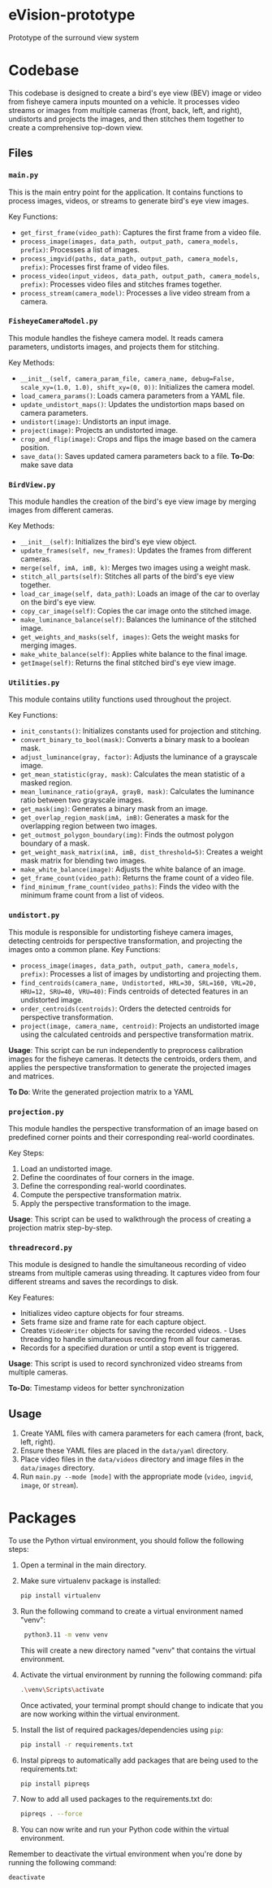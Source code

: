 
# eVision-prototype
Prototype of the surround view system

# Codebase

This codebase is designed to create a bird's eye view (BEV) image or video from fisheye camera inputs mounted on a vehicle. It processes video streams or images from multiple cameras (front, back, left, and right), undistorts and projects the images, and then stitches them together to create a comprehensive top-down view.

## Files

### `main.py`
This is the main entry point for the application. It contains functions to process images, videos, or streams to generate bird's eye view images.

Key Functions:
- `get_first_frame(video_path)`: Captures the first frame from a video file.
- `process_image(images, data_path, output_path, camera_models, prefix)`: Processes a list of images.
- `process_imgvid(paths, data_path, output_path, camera_models, prefix)`: Processes first frame of video files.
- `process_video(input_videos, data_path, output_path, camera_models, prefix)`: Processes video files and stitches frames together.
- `process_stream(camera_model)`: Processes a live video stream from a camera.

### `FisheyeCameraModel.py`
This module handles the fisheye camera model. It reads camera parameters, undistorts images, and projects them for stitching.

Key Methods:
- `__init__(self, camera_param_file, camera_name, debug=False, scale_xy=(1.0, 1.0), shift_xy=(0, 0))`: Initializes the camera model.
- `load_camera_params()`: Loads camera parameters from a YAML file.
- `update_undistort_maps()`: Updates the undistortion maps based on camera parameters.
- `undistort(image)`: Undistorts an input image.
- `project(image)`: Projects an undistorted image.
- `crop_and_flip(image)`: Crops and flips the image based on the camera position.
- `save_data()`: Saves updated camera parameters back to a file.
**To-Do**: make save data 

### `BirdView.py`
This module handles the creation of the bird's eye view image by merging images from different cameras.

Key Methods:
- `__init__(self)`: Initializes the bird's eye view object.
- `update_frames(self, new_frames)`: Updates the frames from different cameras.
- `merge(self, imA, imB, k)`: Merges two images using a weight mask.
- `stitch_all_parts(self)`: Stitches all parts of the bird's eye view together.
- `load_car_image(self, data_path)`: Loads an image of the car to overlay on the bird's eye view.
- `copy_car_image(self)`: Copies the car image onto the stitched image.
- `make_luminance_balance(self)`: Balances the luminance of the stitched image.
- `get_weights_and_masks(self, images)`: Gets the weight masks for merging images.
- `make_white_balance(self)`: Applies white balance to the final image.
- `getImage(self)`: Returns the final stitched bird's eye view image.

### `Utilities.py`
This module contains utility functions used throughout the project.

Key Functions:
- `init_constants()`: Initializes constants used for projection and stitching.
- `convert_binary_to_bool(mask)`: Converts a binary mask to a boolean mask.
- `adjust_luminance(gray, factor)`: Adjusts the luminance of a grayscale image.
- `get_mean_statistic(gray, mask)`: Calculates the mean statistic of a masked region.
- `mean_luminance_ratio(grayA, grayB, mask)`: Calculates the luminance ratio between two grayscale images.
- `get_mask(img)`: Generates a binary mask from an image.
- `get_overlap_region_mask(imA, imB)`: Generates a mask for the overlapping region between two images.
- `get_outmost_polygon_boundary(img)`: Finds the outmost polygon boundary of a mask.
- `get_weight_mask_matrix(imA, imB, dist_threshold=5)`: Creates a weight mask matrix for blending two images.
- `make_white_balance(image)`: Adjusts the white balance of an image.
- `get_frame_count(video_path)`: Returns the frame count of a video file.
- `find_minimum_frame_count(video_paths)`: Finds the video with the minimum frame count from a list of videos.

### `undistort.py` 
This module is responsible for undistorting fisheye camera images, detecting centroids for perspective transformation, and projecting the images onto a common plane. 
Key Functions: 
- `process_image(images, data_path, output_path, camera_models, prefix)`: Processes a list of images by undistorting and projecting them. 
- `find_centroids(camera_name, Undistorted, HRL=30, SRL=160, VRL=20, HRU=12, SRU=40, VRU=40)`: Finds centroids of detected features in an undistorted image. 
- `order_centroids(centroids)`: Orders the detected centroids for perspective transformation.
- `project(image, camera_name, centroid)`: Projects an undistorted image using the calculated centroids and perspective transformation matrix.

**Usage**: This script can be run independently to preprocess calibration images for the fisheye cameras. It detects the centroids, orders them, and applies the perspective transformation to generate the projected images and matrices. 

**To Do**: Write the generated projection matrix to a YAML

### `projection.py` 
This module handles the perspective transformation of an image based on predefined corner points and their corresponding real-world coordinates. 

Key Steps: 
1. Load an undistorted image. 
2. Define the coordinates of four corners in the image. 
3. Define the corresponding real-world coordinates. 
4. Compute the perspective transformation matrix. 
5.  Apply the perspective transformation to the image.

**Usage**: This script can be used to walkthrough the process of creating a projection matrix step-by-step.

### `threadrecord.py` 
This module is designed to handle the simultaneous recording of video streams from multiple cameras using threading. It captures video from four different streams and saves the recordings to disk. 

Key Features: 
- Initializes video capture objects for four streams.
- Sets frame size and frame rate for each capture object. 
- Creates `VideoWriter` objects for saving the recorded videos. - Uses threading to handle simultaneous recording from all four cameras. 
- Records for a specified duration or until a stop event is triggered.
  
**Usage**: This script is used to record synchronized video streams from multiple cameras.
  
**To-Do**: Timestamp videos for better synchronization

## Usage

1. Create YAML files with camera parameters for each camera (front, back, left, right).
2. Ensure these YAML files are placed in the `data/yaml` directory. 
3. Place video files in the `data/videos` directory and image files in the `data/images` directory.
4. Run `main.py --mode [mode]` with the appropriate mode (`video`, `imgvid`, `image`, or `stream`).


# Packages

To use the Python virtual environment, you should follow the following steps:

1. Open a terminal in the main directory.
2. Make sure virtualenv package is installed:
   ```bash
   pip install virtualenv
   ```
3. Run the following command to create a virtual environment named "venv":

   ```bash
    python3.11 -m venv venv
   ```

   This will create a new directory named "venv" that contains the virtual environment.

4. Activate the virtual environment by running the following command:
   pifa

   ```bash
   .\venv\Scripts\activate
   ```

   Once activated, your terminal prompt should change to indicate that you are now working within the virtual environment.

5. Install the list of required packages/dependencies using `pip`:

   ```bash
   pip install -r requirements.txt
   ```

6. Instal pipreqs to automatically add packages that are being used to the requirements.txt:

   ```bash
   pip install pipreqs
   ```

7. Now to add all used packages to the requirements.txt do:

   ```bash
   pipreqs . --force
   ```

8. You can now write and run your Python code within the virtual environment.

Remember to deactivate the virtual environment when you're done by running the following command:

```bash
deactivate
```
